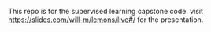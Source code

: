 This repo is for the supervised learning capstone code.
visit https://slides.com/will-m/lemons/live#/ for the presentation.
